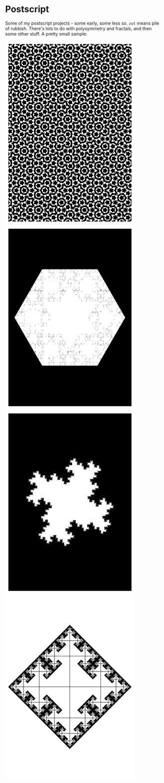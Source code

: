 # Postscript
Some of my postscript projects - some early, some less so. `zut` means pile of rubbish. There's lots to do with polysymmetry and fractals, and then some other stuff. A pretty small sample:

![screenshot](https://github.com/elterminad0r/Postscript/blob/master/screenshots/penrose.png)
![screenshot](https://github.com/elterminad0r/Postscript/blob/master/screenshots/ster.png)
![screenshot](https://github.com/elterminad0r/Postscript/blob/master/screenshots/minkowski.png)
![screenshot](https://github.com/elterminad0r/Postscript/blob/master/screenshots/plusFractal.png)
